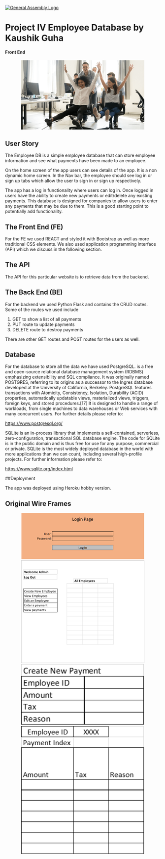 
[![General Assembly Logo](https://camo.githubusercontent.com/1a91b05b8f4d44b5bbfb83abac2b0996d8e26c92/687474703a2f2f692e696d6775722e636f6d2f6b6538555354712e706e67)](https://generalassemb.ly/education/web-development-immersive)


# Project IV Employee Database by Kaushik Guha
#### Front End

<p align="center">
<img src="public/Happy-Employees.png" width="400">
</p>


## User Story

The Employee DB is a simple employee database that can store employee information and see what payments have been made to an employee.

On the home screen of the app users can see details of the app. It is a non dynamic home screen.
In the Nav bar, the employee should see log in or sign up tabs which allow the user to sign in or sign up respectively.

The app has a log in functionality where users can log in. Once logged in users have the ability to create new payments or edit/delete any existing payments. This database is designed for companies to allow users to enter any payments that may be due to them. This is a good starting point to potentially add functionality.

## The Front End (FE)

For the FE we used REACT and styled it with Bootstrap as well as more traditional CSS elements. We also used application programming interface (API) which we discuss in the following section.

## The API

The API for this particular website is to retrieve data from the backend.

## The Back End (BE)

For the backend we used Python Flask and contains the CRUD routes. Some of the routes we used include

1. GET to show a list of all payments
2. PUT route to update payments
3. DELETE route to destroy payments

There are other GET routes and POST routes for the users as well.

## Database

For the database to store all the data we have used PostgreSQL. is a free and open-source relational database management system (RDBMS) emphasizing extensibility and SQL compliance. It was originally named POSTGRES, referring to its origins as a successor to the Ingres database developed at the University of California, Berkeley. PostgreSQL features transactions with Atomicity, Consistency, Isolation, Durability (ACID) properties, automatically updatable views, materialized views, triggers, foreign keys, and stored procedures.[17] It is designed to handle a range of workloads, from single machines to data warehouses or Web services with many concurrent users. For further details please refer to:

https://www.postgresql.org/

SQLite is an in-process library that implements a self-contained, serverless, zero-configuration, transactional SQL database engine. The code for SQLite is in the public domain and is thus free for use for any purpose, commercial or private. SQLite is the most widely deployed database in the world with more applications than we can count, including several high-profile projects.
For further information please refer to:

https://www.sqlite.org/index.html

##Deployment

The app was deployed using Heroku hobby version.


## Original Wire Frames

<p align='center'>
<img src="public/WF1.png" width="400">
<br>

<img src="public/WF2.png" width="400">
<br>

<img src="public/WF3.png" width="400">
<br>

<img src="public/WF4.png" width="400">
<br>
</p>
